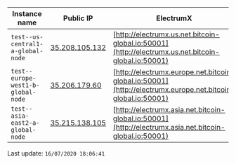 Instance name | Public IP | ElectrumX | Explorer | Status
--- | --- | --- | --- | ---
`test--us-central1-a-global-node` | [35.208.105.132](35.208.105.132) | [http://electrumx.us.net.bitcoin-global.io:50001](http://electrumx.us.net.bitcoin-global.io:50001) | [http://explorer.us.net.bitcoin-global.io](http://explorer.us.net.bitcoin-global.io) | RUNNING
`test--europe-west1-b-global-node` | [35.206.179.60](35.206.179.60) | [http://electrumx.europe.net.bitcoin-global.io:50001](http://electrumx.europe.net.bitcoin-global.io:50001) | [http://explorer.europe.net.bitcoin-global.io](http://explorer.europe.net.bitcoin-global.io) | RUNNING
`test--asia-east2-a-global-node` | [35.215.138.105](35.215.138.105) | [http://electrumx.asia.net.bitcoin-global.io:50001](http://electrumx.asia.net.bitcoin-global.io:50001) | [http://explorer.asia.net.bitcoin-global.io](http://explorer.asia.net.bitcoin-global.io) | RUNNING


Last update: `16/07/2020 18:06:41`
